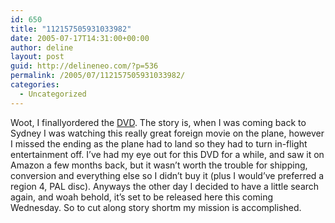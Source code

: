 ```yaml
---
id: 650
title: "112157505931033982"
date: 2005-07-17T14:31:00+00:00
author: deline
layout: post
guid: http://delineneo.com/?p=536
permalink: /2005/07/112157505931033982/
categories:
  - Uncategorized
---
```

Woot, I finallyordered the [DVD](http://www.sanity.com.au/product.asp?intProductID=619060&intArtistID=204999). The story is, when I was coming back to Sydney I was watching this really great foreign movie on the plane, however I missed the ending as the plane had to land so they had to turn in-flight entertainment off. I&#8217;ve had my eye out for this DVD for a while, and saw it on Amazon a few months back, but it wasn&#8217;t worth the trouble for shipping, conversion and everything else so I didn&#8217;t buy it (plus I would&#8217;ve preferred a region 4, PAL disc). Anyways the other day I decided to have a little search again, and woah behold, it&#8217;s set to be released here this coming Wednesday. So to cut along story shortm my mission is accomplished.
